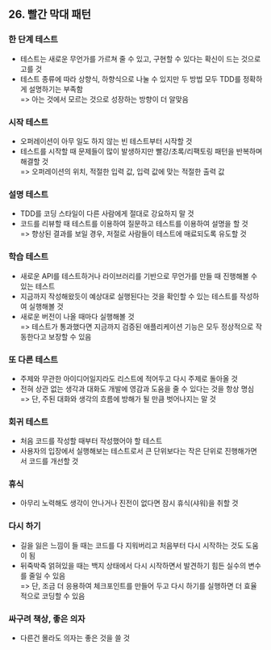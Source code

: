 ## 26. 빨간 막대 패턴
   
### 한 단계 테스트
- 테스트는 새로운 무언가를 가르쳐 줄 수 있고, 구현할 수 있다는 확신이 드는 것으로 고를 것
- 테스트 종류에 따라 상향식, 하향식으로 나눌 수 있지만 두 방법 모두 TDD를 정확하게 설명하기는 부족함  
  => 아는 것에서 모르는 것으로 성장하는 방향이 더 알맞음

### 시작 테스트
- 오퍼레이션이 아무 일도 하지 않는 빈 테스트부터 시작할 것
- 테스트를 시작할 때 문제들이 많이 발생하지만 빨강/초록/리팩토링 패턴을 반복하며 해결할 것  
  => 오퍼레이션의 위치, 적절한 입력 값, 입력 값에 맞는 적절한 출력 값

### 설명 테스트
- TDD를 코딩 스타일이 다른 사람에게 절대로 강요하지 말 것
- 코드를 리뷰할 때 테스트를 이용하여 질문하고 테스트를 이용하여 설명을 할 것  
  => 향상된 결과를 보일 경우, 저절로 사람들이 테스트에 매료되도록 유도할 것

### 학습 테스트
- 새로운 API를 테스트하거나 라이브러리를 기반으로 무언가를 만들 때 진행해볼 수 있는 테스트
- 지금까지 작성해왔듯이 예상대로 실행된다는 것을 확인할 수 있는 테스트를 작성하여 실행해볼 것
- 새로운 버전이 나올 때마다 실행해볼 것  
  => 테스트가 통과했다면 지금까지 검증된 애플리케이션 기능은 모두 정상적으로 작동한다고 보장할 수 있음

### 또 다른 테스트
- 주제와 무관한 아이디어일지라도 리스트에 적어두고 다시 주제로 돌아올 것
- 전혀 상관 없는 생각과 대화도 개발에 영감과 도움을 줄 수 있다는 것을 항상 명심  
  => 단, 주된 대화와 생각의 흐름에 방해가 될 만큼 벗어나지는 말 것

### 회귀 테스트
- 처음 코드를 작성할 때부터 작성했어야 할 테스트
- 사용자의 입장에서 실행해보는 테스트로서 큰 단위보다는 작은 단위로 진행해가면서 코드를 개선할 것

### 휴식
- 아무리 노력해도 생각이 안나거나 진전이 없다면 잠시 휴식(샤워)을 취할 것

### 다시 하기
- 길을 잃은 느낌이 들 때는 코드를 다 지워버리고 처음부터 다시 시작하는 것도 도움이 됨
- 뒤죽박죽 얽혀있을 때는 백지 상태에서 다시 시작하면서 발견하기 힘든 실수의 변수를 줄일 수 있음  
  => 단, 조금 더 응용하여 체크포인트를 만들어 두고 다시 하기를 실행하면 더 효율적으로 코딩할 수 있음

### 싸구려 책상, 좋은 의자
- 다른건 몰라도 의자는 좋은 것을 쓸 것